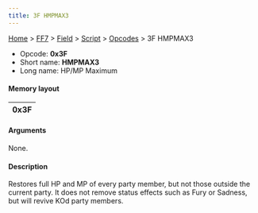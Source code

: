 ```yaml
---
title: 3F HMPMAX3
---
```


[Home](/Main%20Page.md) > [FF7](/FF7.md) > [Field](/FF7/Field.md) > [Script](/FF7/Field/Script.md) > [Opcodes](/FF7/Field/Script/Opcodes.md) > 3F HMPMAX3

-   Opcode: **0x3F**
-   Short name: **HMPMAX3**
-   Long name: HP/MP Maximum

#### Memory layout

| 0x3F |
|------|

#### Arguments

None.

#### Description

Restores full HP and MP of every party member, but not those outside the
current party. It does not remove status effects such as Fury or
Sadness, but will revive KOd party members.
